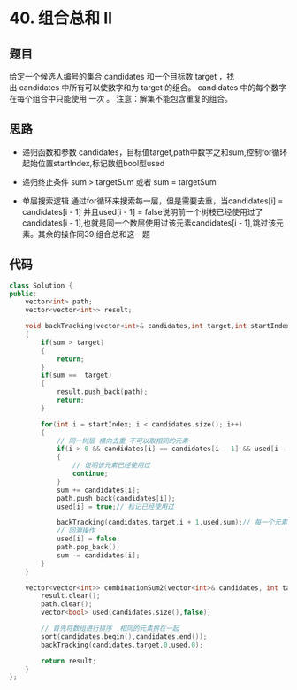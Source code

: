 # 40. 组合总和 II

## 题目
给定一个候选人编号的集合 candidates 和一个目标数 target ，找出 candidates 中所有可以使数字和为 target 的组合。
candidates 中的每个数字在每个组合中只能使用 一次 。
注意：解集不能包含重复的组合。 


## 思路

* 递归函数和参数
  candidates，目标值target,path中数字之和sum,控制for循环起始位置startIndex,标记数组bool型used

* 递归终止条件
  sum > targetSum 或者  sum = targetSum

* 单层搜索逻辑
  通过for循环来搜索每一层，但是需要去重，当candidates[i] = candidates[i - 1] 并且used[i - 1] = false说明前一个树枝已经使用过了candidates[i - 1],也就是同一个数层使用过该元素candidates[i - 1],跳过该元素。其余的操作同39.组合总和这一题


## 代码

```cpp
class Solution {
public:
    vector<int> path;
    vector<vector<int>> result;

    void backTracking(vector<int>& candidates,int target,int startIndex,vector<bool>& used,int sum)
    {
        if(sum > target)
        {
            return;
        }
        if(sum ==  target)
        {
            result.push_back(path);
            return;
        }

        for(int i = startIndex; i < candidates.size(); i++)
        {
            // 同一树层 横向去重 不可以取相同的元素
            if(i > 0 && candidates[i] == candidates[i - 1] && used[i - 1] == false)
            {
                // 说明该元素已经使用过
                continue;
            }
            sum += candidates[i];
            path.push_back(candidates[i]);
            used[i] = true;// 标记已经使用过

            backTracking(candidates,target,i + 1,used,sum);// 每一个元素 组合中只能使用一次  所以是i + 1
            // 回溯操作
            used[i] = false;
            path.pop_back();
            sum -= candidates[i];
        }
    }

    vector<vector<int>> combinationSum2(vector<int>& candidates, int target) {
        result.clear();
        path.clear();
        vector<bool> used(candidates.size(),false);

        // 首先将数组进行排序  相同的元素排在一起
        sort(candidates.begin(),candidates.end());
        backTracking(candidates,target,0,used,0);

        return result;
    }
};

```